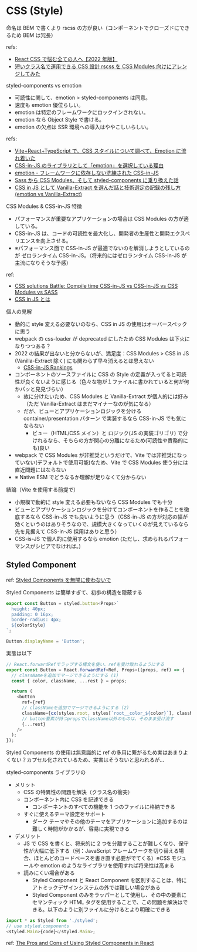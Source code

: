 # CSS (Style)

命名は BEM で書くより rscss の方が良い（コンポーネントでクローズドにできるため BEM は冗長）

refs:

- [React CSS で悩む全ての人へ【2022 年版】](https://ramble.impl.co.jp/1414/)
- [短いクラス名で運用できる CSS 設計 rscss を CSS Modules 向けにアレンジしてみた](https://zenn.dev/lollipop_onl/articles/eoz-rscss-in-css-modules)

styled-components vs emotion

- 可読性に関して、emotion > styled-components は同意。
- 速度も emotion 優位らしい。
- emotion は特定のフレームワークにロックインされない。
- emotion なら Object Style で書ける。
- emotion の欠点は SSR 環境への導入はややこしいらしい。

refs:

- [Vite+React+TypeScript で、CSS スタイルについて調べて、Emotion に流れ着いた](https://zenn.dev/longbridge/articles/78b5018315c876)
- [CSS-in-JS のライブラリとして「emotion」を選択している理由](https://qiita.com/__sakito__/items/d240840eef7123f62acf)
- [emotion - フレームワークに依存しない洗練された CSS-in-JS](https://blog.recruit.co.jp/rmp/front-end/post-17543/)
- [Sass から CSS Modules、そして styled-components に乗り換えた話](https://note.com/tabelog_frontend/n/n2541778b81e3)
- [CSS in JS として Vanilla-Extract を選んだ話と技術選定の記録の残し方 (emotion vs Vanilla-Extract)](https://tech.plaid.co.jp/karte-blocks-vanilla-extract-adr)

CSS Modules & CSS-in-JS 特徴

- パフォーマンスが重要なアプリケーションの場合は CSS Modules の方が適している。
- CSS-in-JS は、コードの可読性を最大化し、開発者の生産性と開発エクスペリエンスを向上させる。
- ※パフォーマンス面で CSS-in-JS が最適でないのを解消しようとしているのが ゼロランタイム CSS-in-JS。（将来的にはゼロランタイム CSS-in-JS が主流になりそうな予感）

ref:

- [CSS solutions Battle: Compile time CSS-in-JS vs CSS-in-JS vs CSS Modules vs SASS](https://dev.to/fyapy/sass-vs-css-modules-vs-css-in-js-vs-compile-time-css-in-js-who-wins-4cl)
- [CSS in JS とは](https://zenn.dev/takuyakikuchi/articles/b1b20f65d4f9cf)

個人の見解

- 動的に style 変える必要ないのなら、CSS in JS の使用はオーバースペックに思う
- webpack の css-loader が deprecated にしたため CSS Modules は下火になりつつある？
- 2022 の結果が出ないと分からないが、満足度：CSS Modules > CSS in JS (Vanilla-Extract 除く) にも関わらず早々消えるとは思えない
  - [CSS-in-JS Rankings](https://2021.stateofcss.com/en-US/technologies/css-in-js/)
- コンポーネントのソースファイルに CSS の Style の定義が入ってると可読性が良くないように感じる（色々な物が１ファイルに書かれていると何が何かパッと見見づらい）
  - 故に分けたいため、CSS Modules と Vanilla-Extract が個人的には好み（ただ Vanilla-Extract はまだマイナーなのが気になる）
  - だが、ビューとアプリケーションロジックを分ける container/presentation パターン で実装するなら CSS-in-JS でも気にならない
    - ビュー（HTML/CSS メイン）と ロジック(JS の実装ゴリゴリ) で分けれるなら、そちらの方が関心の分離になるため(可読性や責務的にも)良い
- webpack で CSS Modules が非推奨というだけで、Vite では非推奨になっていない(デフォルトで使用可能)なため、Vite で CSS Modules 使う分には直近問題にはならない
- ※ Native ESM でどうなるか理解が足りなくて分からない

結論（Vite を使用する前提で）

- 小規模で動的に style 変える必要もないなら CSS Modules でも十分
- ビューとアプリケーションロジックを分けてコンポーネントを作ることを徹底するなら CSS-in-JS でも良いように思う（CSS-in-JS の方が対応の幅が効くというのはありそうなので、規模大きくなっていくのが見えているなら先を見据えて CSS-in-JS 採用はありと思う）
- CSS-is-JS で個人的に使用するなら emotion (ただし、求められるパフォーマンスがシビアでなければ。)

## Styled Component

ref: [Styled Components を無闇に使わないで](https://zenn.dev/yhase_rqp/articles/db63567117c110)

Styled Components は簡単すぎて、初歩の構造を隠蔽する

```typescript
export const Button = styled.button<Props>`
  height: 40px;
  padding: 0 16px;
  border-radius: 4px;
  ${colorStyle}
`;

Button.displayName = 'Button';
```

実態は以下

```typescript
// React.forwardRefでラップする構文を使い、refを受け取れるようにする
export const Button = React.forwardRef<Ref, Props>((props, ref) => {
  // classNameを追加でマージできるようにする (1)
  const { color, className, ...rest } = props;

  return (
    <button
      ref={ref}
      // classNameを追加でマージできるようにする (2)
      className={cx(styles.root, styles[`root__color_${color}`], className)}
      // button要素が持つpropsでclassName以外のものは、そのまま受け流す
      {...rest}
    />
  );
});
```

Styled Components の使用は無意識的に ref の多用に繋がるため実はあまりよくない？カプセル化されているため、実害はそうないと思われるが…

styled-components ライブラリの

- メリット
  - CSS の特異性の問題を解決（クラス名の衝突）
  - コンポーネント内に CSS を記述できる
    - コンポーネントのすべての機能を 1 つのファイルに格納できる
  - すぐに使えるテーマ設定をサポート
    - ダーク テーマやその他のテーマをアプリケーションに追加するのは難しく時間がかかるが、容易に実現できる
- デメリット
  - JS で CSS を書くと、将来的に 2 つを分離することが難しくなり、保守性が大幅に低下する（例：JavaScript フレームワークを切り替える場合、ほとんどのコードベースを書き直す必要がでてくる）※CSS モジュールや emotion のようなライブラリを使用すれば将来性は高まる
  - 読みにくい場合がある
    - Styled Component と React Component を区別することは、特にアトミックデザインシステムの外では難しい場合がある
    - Styled Component のみをラッパーとして使用し、その中の要素にセマンティック HTML タグを使用することで、この問題を解決はできる。以下のように別ファイルに分けるとより明確にできる

```typescript
import * as Styled from './styled';
// use styled.components
<styled.Main>{code}</styled.Main>;
```

ref: [The Pros and Cons of Using Styled Components in React](https://www.makeuseof.com/styled-components-react-pros-cons/)
